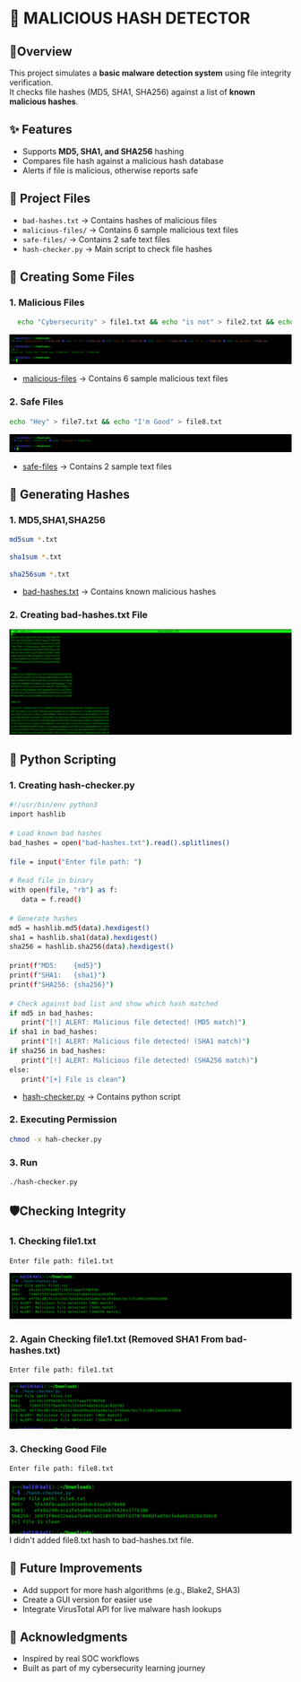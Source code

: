 # 🚨 MALICIOUS HASH DETECTOR 

## 📖Overview
This project simulates a **basic malware detection system** using file integrity verification.  
It checks file hashes (MD5, SHA1, SHA256) against a list of **known malicious hashes**.

## ✨ Features
- Supports **MD5, SHA1, and SHA256** hashing
- Compares file hash against a malicious hash database
- Alerts if file is malicious, otherwise reports safe

## 📂 Project Files
- `bad-hashes.txt` → Contains hashes of malicious files
- `malicious-files/` → Contains 6 sample malicious text files
- `safe-files/` → Contains 2 safe text files
- `hash-checker.py` → Main script to check file hashes

## 📝 Creating Some Files
  ### 1. Malicious Files
  ```bash
    echo "Cybersecurity" > file1.txt && echo "is not" > file2.txt && echo "just my" > file3.txt && echo "skill," > file4.txt && echo "it is" >     file5.txt && echo "my passion" > file6.txt
  ```
![1-creating files.png](Screenshots/1-creating%20files.png)
- [malicious-files](./malicious-files/) → Contains 6 sample malicious text files

### 2. Safe Files
```bash
echo "Hey" > file7.txt && echo "I'm Good" > file8.txt
 ```
![2-creating good filees.png](Screenshots/2-creating%20good%20filees.png)
- [safe-files](./safe-files/) → Contains 2 sample text files

## 🔑 Generating Hashes
### 1. MD5,SHA1,SHA256
```bash
md5sum *.txt
```
```bash
sha1sum *.txt
```
```bash
sha256sum *.txt 
```
- [bad-hashes.txt](./bad-hashes.txt) → Contains known malicious hashes

### 2. Creating bad-hashes.txt File
![3-bad hashes.png](Screenshots/3-bad%20hashes.png)

## 🐍 Python Scripting
### 1. Creating hash-checker.py
 ```bash
#!/usr/bin/env python3
import hashlib

# Load known bad hashes
bad_hashes = open("bad-hashes.txt").read().splitlines()

file = input("Enter file path: ")

# Read file in binary
with open(file, "rb") as f:
    data = f.read()

# Generate hashes
md5 = hashlib.md5(data).hexdigest()
sha1 = hashlib.sha1(data).hexdigest()
sha256 = hashlib.sha256(data).hexdigest()

print(f"MD5:    {md5}")
print(f"SHA1:   {sha1}")
print(f"SHA256: {sha256}")

# Check against bad list and show which hash matched
if md5 in bad_hashes:
    print("[!] ALERT: Malicious file detected! (MD5 match)")
if sha1 in bad_hashes:
    print("[!] ALERT: Malicious file detected! (SHA1 match)")
if sha256 in bad_hashes:
    print("[!] ALERT: Malicious file detected! (SHA256 match)")
else:
    print("[+] File is clean")
   ```
- [hash-checker.py](./hash-checker.py) → Contains python script

### 2. Executing Permission
 ```bash
chmod -x hah-checker.py
 ```

### 3. Run
 ```bash
./hash-checker.py
 ```
## 🛡️Checking Integrity
### 1. Checking file1.txt
 ```bash
Enter file path: file1.txt
 ```
![4-file1.png](Screenshots/4-file1.png)

### 2. Again Checking file1.txt (Removed SHA1 From bad-hashes.txt)
  ```bash
Enter file path: file1.txt
  ```
![5-file1.1.png](Screenshots/5-file1.1.png)

### 3. Checking Good File
  ```bash
Enter file path: file8.txt
  ```
![6-file8.png](Screenshots/6-file8.png)
I didn't added file8.txt hash to bad-hashes.txt file.

## 🚀 Future Improvements
- Add support for more hash algorithms (e.g., Blake2, SHA3)
- Create a GUI version for easier use
- Integrate VirusTotal API for live malware hash lookups

## 🙏 Acknowledgments
- Inspired by real SOC workflows  
- Built as part of my cybersecurity learning journey


